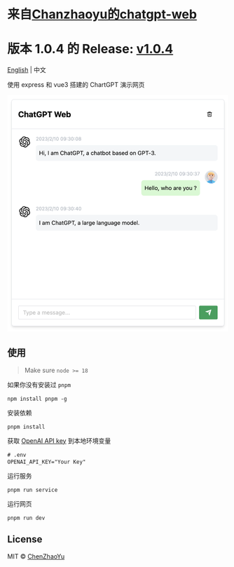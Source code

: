 # 来自[Chanzhaoyu的chatgpt-web](https://github.com/Chanzhaoyu/chatgpt-web)
# 版本 1.0.4 的 Release: [v1.0.4](https://github.com/Chanzhaoyu/chatgpt-web/releases/tag/v1.0.4)

[English](./README.md) | 中文

使用 express 和 vue3 搭建的 ChartGPT 演示网页

![cover](./docs/cover.png)

## 使用
> Make sure `node >= 18`

如果你没有安装过 `pnpm`
```shell
npm install pnpm -g
```

安装依赖
```shell
pnpm install
```

获取 [OpenAI API key](https://platform.openai.com/overview) 到本地环境变量

```
# .env
OPENAI_API_KEY="Your Key"
```

运行服务
```shell
pnpm run service
```

运行网页
```shell
pnpm run dev
```

## License
MIT © [ChenZhaoYu](./license)
